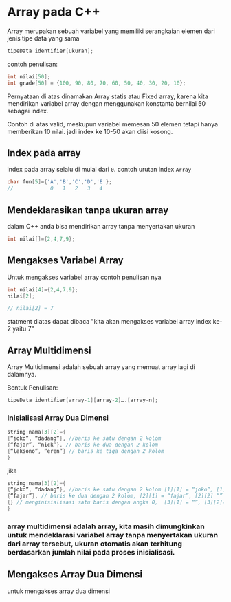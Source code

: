 # Array pada C++

Array merupakan sebuah variabel yang memiliki serangkaian elemen dari jenis tipe data yang sama

```cpp
tipeData identifier[ukuran];
```

contoh penulisan:

```cpp
int nilai[50];
int grade[50] = {100, 90, 80, 70, 60, 50, 40, 30, 20, 10};
```

Pernyataan di atas dinamakan Array statis atau Fixed array, karena kita mendirikan variabel array dengan menggunakan konstanta bernilai 50 sebagai index.

Contoh di atas valid, meskupun variabel memesan 50 elemen tetapi hanya memberikan 10 nilai. jadi index ke 10-50 akan diisi kosong.

## Index pada array

index pada array selalu di mulai dari `0`.
contoh urutan index `Array`

```cpp
char fun[5]={'A','B','C','D','E'};
//            0   1   2   3   4
```

## Mendeklarasikan tanpa ukuran array

dalam C++ anda bisa mendirikan array tanpa menyertakan ukuran

```cpp
int nilai[]={2,4,7,9};
```

## Mengakses Variabel Array

Untuk mengakses variabel array contoh penulisan nya

```cpp
int nilai[4]={2,4,7,9};
nilai[2];

// nilai[2] = 7
```

statment diatas dapat dibaca
"kita akan mengakses variabel array index ke-2 yaitu 7"

## Array Multidimensi

Array Multidimensi adalah sebuah array yang memuat array lagi di dalamnya.

Bentuk Penulisan:

```cpp
tipeData identifier[array-1][array-2]….[array-n];
```

### Inisialisasi Array Dua Dimensi

```cpp
string nama[3][2]={
{“joko”, “dadang”}, //baris ke satu dengan 2 kolom
{“fajar”, “nick”}, // baris ke dua dengan 2 kolom
{“laksono”, ”eren”} // baris ke tiga dengan 2 kolom
}
```

jika

```cpp
string nama[3][2]={
{“joko”, “dadang”}, //baris ke satu dengan 2 kolom [1][1] = “joko”, [1][2]=”dadang”
{“fajar”}, // baris ke dua dengan 2 kolom, [2][1] = “fajar”, [2][2] “”
{} // menginisialisasi satu baris dengan angka 0,  [3][1] = “”, [3][2]=””
}
```

### array multidimensi adalah array, kita masih dimungkinkan untuk mendeklarasi variabel array tanpa menyertakan ukuran dari array tersebut, ukuran otomatis akan terhitung berdasarkan jumlah nilai pada proses inisialisasi.

## Mengakses Array Dua Dimensi

untuk mengakses array dua dimensi
